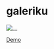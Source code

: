 # galeriku

![__](https://user-images.githubusercontent.com/14862922/94944266-32305080-0503-11eb-8bc3-d9a16ba0b23f.png)

<a href="https://onydarrel.github.io/galeriku/">Demo</a>
